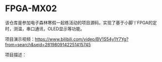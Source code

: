 # FPGA-MX02

该仓库是参加电子森林寒假一起练活动的项目源码，实现了基于小脚丫FPGA的定时，测温，串口通讯，OLED显示等功能。

项目演示视频：https://www.bilibili.com/video/BV1S54y1Y7Yg?from=search&seid=2819809142251415745

项目描述：
